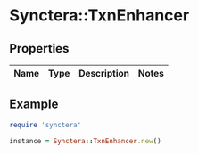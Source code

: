 # Synctera::TxnEnhancer

## Properties

| Name | Type | Description | Notes |
| ---- | ---- | ----------- | ----- |

## Example

```ruby
require 'synctera'

instance = Synctera::TxnEnhancer.new()
```

